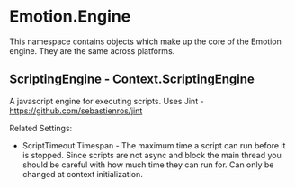 # Emotion.Engine

This namespace contains objects which make up the core of the Emotion engine. They are the same across platforms.

## ScriptingEngine - Context.ScriptingEngine

A javascript engine for executing scripts. Uses Jint - https://github.com/sebastienros/jint

Related Settings:

- ScriptTimeout:Timespan - The maximum time a script can run before it is stopped. Since scripts are not async and block the main thread you should be careful with how much time they can run for. Can only be changed at context initialization.
